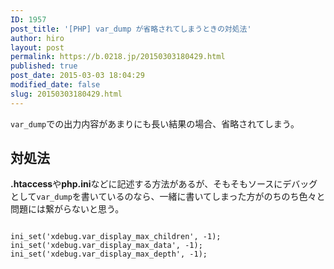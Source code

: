 ```yaml
---
ID: 1957
post_title: '[PHP] var_dump が省略されてしまうときの対処法'
author: hiro
layout: post
permalink: https://b.0218.jp/20150303180429.html
published: true
post_date: 2015-03-03 18:04:29
modified_date: false
slug: 20150303180429.html
---
```

<code>var_dump</code>での出力内容があまりにも長い結果の場合、省略されてしまう。
<!--more-->
<h2>対処法</h2>
<b>.htaccess</b>や<b>php.ini</b>などに記述する方法があるが、そもそもソースにデバッグとして<code>var_dump</code>を書いているのなら、一緒に書いてしまった方がのちのち色々と問題には繋がらないと思う。
<pre class="language-php"><code>
ini_set('xdebug.var_display_max_children', -1);
ini_set('xdebug.var_display_max_data', -1);
ini_set('xdebug.var_display_max_depth', -1);</code></pre>